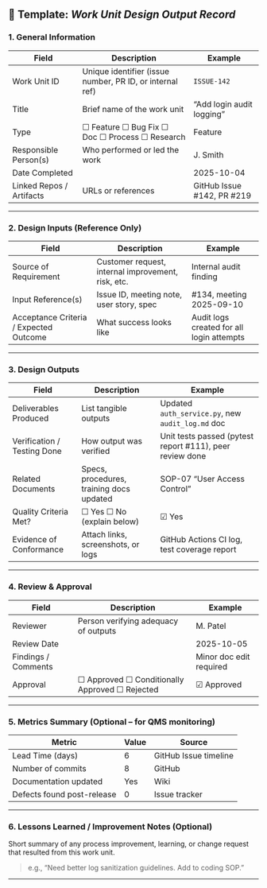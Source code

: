 ## 📄 Template: *Work Unit Design Output Record*

### 1. General Information

| Field                    | Description                                              | Example                    |
| ------------------------ | -------------------------------------------------------- | -------------------------- |
| Work Unit ID             | Unique identifier (issue number, PR ID, or internal ref) | `ISSUE-142`                |
| Title                    | Brief name of the work unit                              | “Add login audit logging”  |
| Type                     | ☐ Feature ☐ Bug Fix ☐ Doc ☐ Process ☐ Research           | Feature                    |
| Responsible Person(s)    | Who performed or led the work                            | J. Smith                   |
| Date Completed           |                                                          | 2025-10-04                 |
| Linked Repos / Artifacts | URLs or references                                       | GitHub Issue #142, PR #219 |

---

### 2. Design Inputs (Reference Only)

| Field                                  | Description                                        | Example                                   |
| -------------------------------------- | -------------------------------------------------- | ----------------------------------------- |
| Source of Requirement                  | Customer request, internal improvement, risk, etc. | Internal audit finding                    |
| Input Reference(s)                     | Issue ID, meeting note, user story, spec           | #134, meeting 2025-09-10                  |
| Acceptance Criteria / Expected Outcome | What success looks like                            | Audit logs created for all login attempts |

---

### 3. Design Outputs

| Field                       | Description                              | Example                                                  |
| --------------------------- | ---------------------------------------- | -------------------------------------------------------- |
| Deliverables Produced       | List tangible outputs                    | Updated `auth_service.py`, new `audit_log.md` doc        |
| Verification / Testing Done | How output was verified                  | Unit tests passed (pytest report #111), peer review done |
| Related Documents           | Specs, procedures, training docs updated | SOP-07 “User Access Control”                             |
| Quality Criteria Met?       | ☐ Yes ☐ No (explain below)               | ☑ Yes                                                    |
| Evidence of Conformance     | Attach links, screenshots, or logs       | GitHub Actions CI log, test coverage report              |

---

### 4. Review & Approval

| Field               | Description                                    | Example                 |
| ------------------- | ---------------------------------------------- | ----------------------- |
| Reviewer            | Person verifying adequacy of outputs           | M. Patel                |
| Review Date         |                                                | 2025-10-05              |
| Findings / Comments |                                                | Minor doc edit required |
| Approval            | ☐ Approved ☐ Conditionally Approved ☐ Rejected | ☑ Approved              |

---

### 5. Metrics Summary (Optional – for QMS monitoring)

| Metric                     | Value | Source                |
| -------------------------- | ----- | --------------------- |
| Lead Time (days)           | 6     | GitHub Issue timeline |
| Number of commits          | 8     | GitHub                |
| Documentation updated      | Yes   | Wiki                  |
| Defects found post-release | 0     | Issue tracker         |

---

### 6. Lessons Learned / Improvement Notes (Optional)

Short summary of any process improvement, learning, or change request that resulted from this work unit.

> e.g., “Need better log sanitization guidelines. Add to coding SOP.”

---
